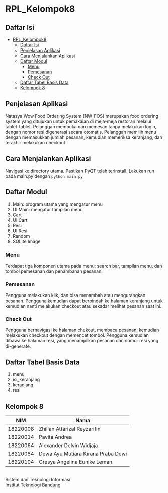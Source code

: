 # RPL_Kelompok8

## Daftar Isi
- [RPL\_Kelompok8](#rpl_kelompok8)
  - [Daftar Isi](#daftar-isi)
  - [Penjelasan Aplikasi](#penjelasan-aplikasi)
  - [Cara Menjalankan Aplikasi](#cara-menjalankan-aplikasi)
  - [Daftar Modul](#daftar-modul)
    - [Menu](#menu)
    - [Pemesanan](#pemesanan)
    - [Check Out](#check-out)
  - [Daftar Tabel Basis Data](#daftar-tabel-basis-data)
  - [Kelompok 8](#kelompok-8)


## Penjelasan Aplikasi

Natasya Wow Food Ordering System (NW-FOS) merupakan food ordering system yang ditujukan untuk pemakaian di meja-meja restoran melalui tablet-tablet. Pelanggan membuka dan memesan tanpa melakukan login, dengan nomor resi digenerasi secara otomatis. Pelanggan memilih menu dengan memasukkan jumlah pesanan, kemudian memeriksa keranjang, dan terakhir melakukan checkout.

## Cara Menjalankan Aplikasi
Navigasi ke directory utama. Pastikan PyQT telah terinstall. Lakukan run pada main.py dengan `python main.py`

## Daftar Modul
 1. Main: program utama yang mengatur menu
 2. UI Main: mengatur tampilan menu 
 3. Cart
 4. UI Cart
 5. Resi
 6. UI Resi
 7. Random
 8. SQLite Image

### Menu
Terdapat tiga komponen utama pada menu: search bar, tampilan menu, dan tombol pemesanan dan penambahan pesanan.

### Pemesanan
Pengguna melakukan klik, dan bisa menambah atau mengurangkan pesanan. Pengguna kemudian dapat berpindah ke halaman keranjang untuk kemudian nanti melakukan checkout atau sekadar melihat pesanan saat ini.

### Check Out
Pengguna bernavigasi ke halaman chekout, membaca pesanan, kemudian melakukan checkout dengan memencet tombol. Pengguna kemudian dibawa ke halaman resi, yang menampilkan pesanan dan nomor resi yang di-generate.

## Daftar Tabel Basis Data
1. menu
2. isi_keranjang
3. keranjang
4. resi

## Kelompok 8
| NIM      | Nama                               |
| -------- | ---------------------------------- |
| 18220008 | Zhillan Attarizal Reyzarifin       |
| 18220014 | Pavita Andrea                      |
| 18220064 | Alexander Delvin Widjaja           |
| 18220084 | Dewa Ayu Mutiara Kirana Praba Dewi |
| 18220104 | Gresya Angelina Eunike Leman       |

<br>
Sistem dan Teknologi Informasi
<br>
Institut Teknologi Bandung
